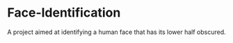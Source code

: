 # Face-Identification
A project aimed at identifying a human face that has its lower half obscured.
